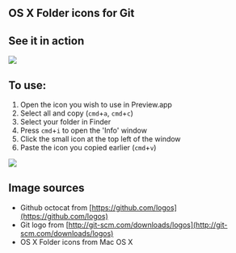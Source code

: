 ## OS X Folder icons for Git


## See it in action

![](http://i.imgur.com/oHu4qAt.png)

## To use:

1. Open the icon you wish to use in Preview.app
2. Select all and copy (`cmd`+`a`, `cmd`+`c`)
3. Select your folder in Finder
4. Press `cmd`+`i` to open the 'Info' window
5. Click the small icon at the top left of the window
6. Paste the icon you copied earlier (`cmd`+`v`)

![](http://i.imgur.com/DmP1pdq.gif)

## Image sources

- Github octocat from [https://github.com/logos](https://github.com/logos)
- Git logo from [http://git-scm.com/downloads/logos](http://git-scm.com/downloads/logos)
- OS X Folder icons from Mac OS X
